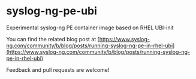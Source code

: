 # syslog-ng-pe-ubi
Experimental syslog-ng PE container image based on RHEL UBI-init

You can find the related blog post at [https://www.syslog-ng.com/community/b/blog/posts/running-syslog-ng-pe-in-rhel-ubi](https://www.syslog-ng.com/community/b/blog/posts/running-syslog-ng-pe-in-rhel-ubi)

Feedback and pull requests are welcome!
